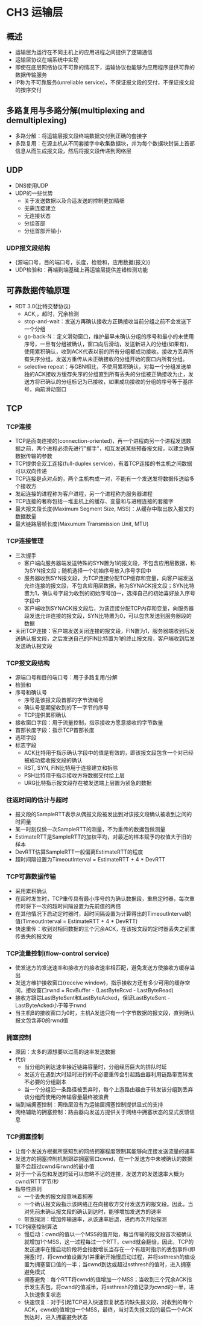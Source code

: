 # CH3 运输层

## 概述

- 运输层为运行在不同主机上的应用进程之间提供了逻辑通信
- 运输层协议在端系统中实现
- 即使在底层网络协议不可靠的情况下，运输协议也能够为应用程序提供可靠的数据传输服务
- IP称为不可靠服务(unreliable service)，不保证报文段的交付，不保证报文段的按序交付

## 多路复用与多路分解(multiplexing and demultiplexing)

- 多路分解：将运输层报文段终端数据交付到正确的套接字
- 多路复用：在源主机从不同套接字中收集数据块，并为每个数据块封装上首部信息从而生成报文段，然后将报文段传递到网络层

## UDP

- DNS使用UDP
- UDP的一些优势
  - 关于发送数据以及合适发送的控制更加精细
  - 无需连接建立
  - 无连接状态
  - 分组首部
  - 分组首部开销小

### UDP报文段结构

- {源端口号，目的端口号，长度，检验和，应用数据(报文)}
- UDP检验和：再端到端基础上再运输层提供差错检测功能

## 可靠数据传输原理

- RDT 3.0(比特交替协议)
  - ACK,，超时，冗余检测
  - stop-and-wait：发送方再确认接收方正确接收当前分组之前不会发送下一个分组
  - go-back-N：定义滑动窗口，维护最早未确认分组的序号和最小的未使用序号，一旦有分组被确认，窗口向后滑动，发送新进入的分组(如果有)，使用累积确认，收到ACK代表以前的所有分组都成功接收。接收方丢弃所有失序分组，发送方重传从未正确接收的分组开始的窗口内所有分组。
  - selective repeat：与GBN相比，不使用累积确认，对每一个分组发送单独的ACK接收方缓存失序的分组直到所有丢失的分组被正确接收为止，发送方将已确认的分组标记为已接收，如果成功接收的分组的序号等于基序号，向前滑动窗口

## TCP

### TCP连接

- TCP是面向连接的(connection-oriented)，再一个进程向另一个进程发送数据之前，两个进程必须先进行"握手"，相互发送某些预备报文段，以建立确保数据传输的参数
- TCP提供全双工连接(full-duplex service)，有着TCP连接的书主机之间数据可以双向传递
- TCP连接是点对点的，两个主机构成一对，不能有一个发送发将数据传送给多个接收方
- 发起连接的进程称为客户进程，另一个进程称为服务器进程
- TCP连接的著称包括一堆主机上的缓存、变量和与进程连接的套接字
- 最大报文段长度(Maximum Segment Size, MSS)：从缓存中取出放入报文的数据数量
- 最大链路层帧长度(Maxumum Transmission Unit, MTU)

### TCP连接管理

- 三次握手
  - 客户端向服务器端发送特殊的SYN置为1的报文段，不包含应用层数据，称为SYN报文段；随机选择一个初始序号放入序号字段中
  - 服务器收到SYN报文段，为TCP连接分配TCP缓存和变量，向客户端发送允许连接的报文段，不包含应用层数据，称为SYNACK报文段；SYN比特置为1，确认号字段为收到的初始序号加一，选择自己的初始喜好放入序号字段中
  - 客户端收到SYNACK报文段后，为该连接分配TCP内存和变量，向服务器段发送允许连接的报文段，SYN比特置为0，可以包含发送到服务器段的数据
- 关闭TCP连接：客户端发送关闭连接的报文段，FIN置为1，服务器端收到后发送确认报文段，之后发送自己的FIN比特置为1的终止报文段，客户端收到后发发送确认报文段

### TCP报文段结构

- 源端口号和目的端口号：用于多路复用/分解
- 检验和
- 序号和确认号
  - 序号是该报文段首部的字节流编号
  - 确认号是期望收到的下一字节的序号
  - TCP提供累积确认
- 接收窗口字段：用于流量控制，指示接收方愿意接收的字节数量
- 首部长度字段：指示TCP首部长度
- 选项字段
- 标志字段
  - ACK比特用于指示确认字段中的值是有效的，即该报文段包含一个对已经被成功接收报文段的确认
  - RST, SYN, FIN比特用于连接建立和拆除
  - PSH比特用于指示接收方将数据交付给上层
  - URG比特指示报文段存在被发送端上层置为紧急的数据

### 往返时间的估计与超时

- 报文段的SampleRTT表示从偶报文段被发出到对该报文段确认被收到之间的时间量
- 某一时刻仅做一次SampleRTT的测量，不为重传的数据包做测量
- EstimateRTT是SampleRTT的加权平均，对最近的样本赋予的权值大于旧的样本
- DevRTT估算SampleRTT一般偏离EstimateRTT的程度
- 超时间隔设置为TimeoutInterval = EstimateRTT + 4 * DevRTT

### TCP可靠数据传输

- 采用累积确认
- 在超时发生时，TCP重传具有最小序号的为确认数据段，重启定时器，每次重传时将下一次的超时间隔设置为先前值的两倍
- 在其他情况下启动定时器时，超时间隔设置为计算得出的TimeoutInterval的值(TimeoutInterval = EstimateRTT + 4 * DevRTT)
- 快速重传：收到对相同数据的三个冗余ACK，在该报文段的定时器丢失之前重传丢失的报文段

### TCP流量控制(flow-control service)

- 使发送方的发送速率和接收方的接收速率相匹配，避免发送方使接收方缓存溢出
- 发送方维护接收窗口(receive window)，指示接收方还有多少可用的缓存空间，接收窗口rwnd = RcvBuffer - (LastByteRcvd - LastByteRead)
- 接收方跟踪LastByteSent和LastByteAcked，保证LastByteSent - LastByteAcked小于等于rwnd
- 当主机B的接收窗口为0时，主机A发送只有一个字节数据的报文段，直到确认报文包含非0的rwnd值

### 拥塞控制

- 原因：太多的源想要以过高的速率发送数据
- 代价
  - 当分组的到达速率接近链路容量时，分组经历巨大的排队时延
  - 发送方在遇到大时延时进行的不必要重传会引起路由器利用链路带宽转发不必要的分组副本
  - 当一个分组沿一条路径被丢弃时，每个上游路由器由于转发该分组到丢弃该分组而使用的传输容量最终被浪费
- 端到端拥塞控制：网络层没有为运输层拥塞控制提供显式的支持
- 网络辅助的拥塞控制：路由器向发送方提供关于网络中拥塞状态的显式反馈信息

### TCP拥塞控制

- 让每个发送方根据所感知到的网络拥塞程度限制其能够向连接发送流量的速率
- 发送方的拥塞控制机制跟踪拥塞窗口cwnd，在一个发送方中未被确认的数据量不会超过cwnd与rwnd的最小值
- 对于一个丢包和发送时延可以忽略不记的连接，发送方的发送速率大概为cwnd/RTT字节/秒
- 指导性原则
  - 一个丢失的报文段意味着拥塞
  - 一个确认报文段指示该网络正在向接收方交付发送方的报文段。因此，当对先前未确认报文段的确认到达时，能够增加发送方的速率
  - 带宽探测：增加传输速率，从该速率后退，进而再次开始探测
- TCP拥塞控制算法
  - 慢启动：cwnd的值以一个MSS的值开始，每当传输的报文段首次被确认就增加1个MSS，这一过程每过一个RTT，cwnd就会翻倍，因此，TCP的发送速率在慢启动阶段将会指数增长当存在一个有超时指示的丢包事件(即拥塞)时，将cwnd值设置为1并重新开始慢启动过程，并将ssthresh的值设置为拥塞窗口值的一半；当cwnd到达或超过ssthresh的值时，进入拥塞避免模式
  - 拥塞避免：每个RTT将cwnd的值增加一个MSS；当收到三个冗余ACK指示发生丢包，将cwnd的值减半，将ssthresh的值记录为cwnd的一半，进入快速恢复状态
  - 快速恢复：对于引起TCP进入快速恢复状态的缺失报文段，对收到的每个ACK，cwnd的值增加一个MSS，最终，当对丢失报文段的最后一个ACK到达时，进入拥塞避免状态
